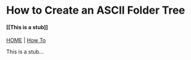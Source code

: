 # How to Create an ASCII Folder Tree

####  [[This is a stub]]

[HOME](../README.md) | [How To](/how-to/index.md)

This is a stub...
